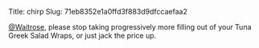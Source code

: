 Title: chirp
Slug: 71eb8352e1a0ffd3f883d9dfccaefaa2

<a href="http://twitter.com/Waitrose">@Waitrose</a>, please stop taking progressively more filling out of your Tuna Greek Salad Wraps, or just jack the price up.
